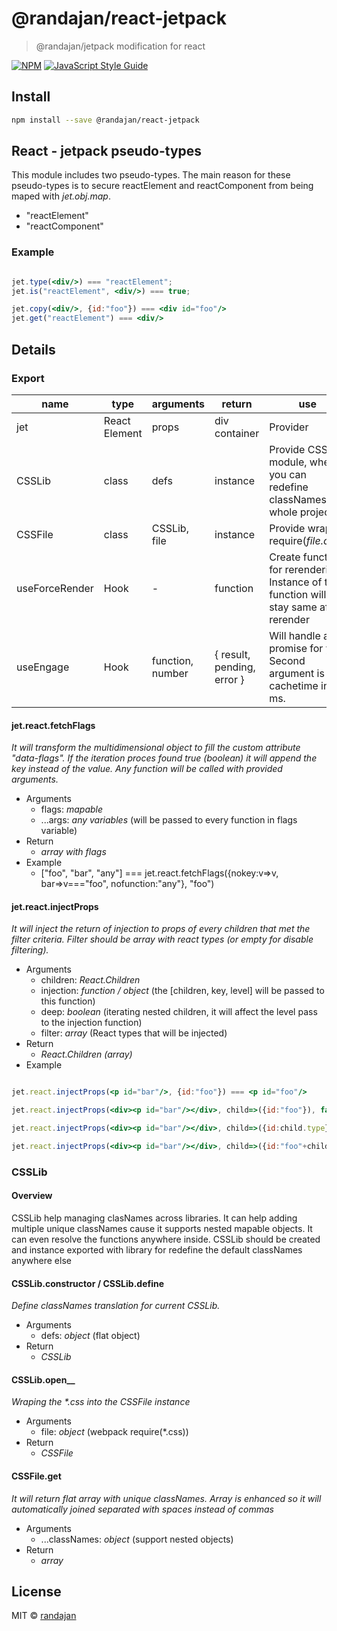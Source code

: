 # @randajan/react-jetpack

> @randajan/jetpack modification for react

[![NPM](https://img.shields.io/npm/v/@randajan/react-jetpack.svg)](https://www.npmjs.com/package/@randajan/react-jetpack) [![JavaScript Style Guide](https://img.shields.io/badge/code_style-standard-brightgreen.svg)](https://standardjs.com)

## Install

```bash
npm install --save @randajan/react-jetpack
```

## __React - jetpack pseudo-types__

This module includes two pseudo-types.
The main reason for these pseudo-types is to secure reactElement and reactComponent from being maped with _jet.obj.map_.

 * "reactElement"
 * "reactComponent"

### Example
```jsx

jet.type(<div/>) === "reactElement";
jet.is("reactElement", <div/>) === true;

jet.copy(<div/>, {id:"foo"}) === <div id="foo"/>
jet.get("reactElement") === <div/>


```

## __Details__

### __Export__
name | type | arguments | return | use
--- | --- | --- | --- | ---
jet | React Element | props | div container | Provider
CSSLib | class | defs | instance | Provide CSS module, where you can redefine classNames for whole project
CSSFile | class | CSSLib, file | instance | Provide wrap of require(_file.css_). 
useForceRender | Hook | - | function | Create function for rerendering. Instance of this function will stay same after rerender
useEngage | Hook | function, number | { result, pending, error } | Will handle any promise for you. Second argument is cachetime in ms.


#### __jet.react.fetchFlags__
_It will transform the multidimensional object to fill the custom attribute "data-flags". If the iteration proces found true (boolean) it will append the key instead of the value. Any function will be called with provided arguments._

* Arguments
  * flags: _mapable_
  * ...args: _any variables_ (will be passed to every function in flags variable) 
* Return
  * _array with flags_
* Example
  * ["foo", "bar", "any"] === jet.react.fetchFlags({nokey:v=>v, bar=>v==="foo", nofunction:"any"}, "foo")


#### __jet.react.injectProps__
_It will inject the return of injection to props of every children that met the filter criteria. Filter should be array with react types (or empty for disable filtering)._

* Arguments
  * children: _React.Children_
  * injection: _function / object_ (the [children, key, level] will be passed to this function)
  * deep: _boolean_ (iterating nested children, it will affect the level pass to the injection function)
  * filter: _array_ (React types that will be injected)
* Return
  * _React.Children (array)_
* Example

```jsx

jet.react.injectProps(<p id="bar"/>, {id:"foo"}) === <p id="foo"/>

jet.react.injectProps(<div><p id="bar"/></div>, child=>({id:"foo"}), false) === <div id="foo"><p id="bar"/></div>

jet.react.injectProps(<div><p id="bar"/></div>, child=>({id:child.type}), true) === <div id="div"><p id="p"/></div>

jet.react.injectProps(<div><p id="bar"/></div>, child=>({id:"foo"+child.props.id}), true, ["p"]) === <div><p id="foobar"/></div>

```

### __CSSLib__

#### __Overview__
CSSLib help managing clasNames across libraries.
It can help adding multiple unique classNames cause it supports nested mapable objects. It can even resolve the functions anywhere inside. CSSLib should be created and instance exported with library for redefine the default classNames anywhere else

#### __CSSLib.constructor / CSSLib.define__
_Define classNames translation for current CSSLib._

* Arguments
  * defs: _object_ (flat object) 
* Return
  * _CSSLib_

#### CSSLib.open__
_Wraping the *.css into the CSSFile instance_

* Arguments
  * file: _object_ (webpack require(*.css)) 
* Return
  * _CSSFile_

#### __CSSFile.get__
_It will return flat array with unique classNames. Array is enhanced so it will automatically joined separated with spaces instead of commas_

* Arguments
  * ...classNames: _object_ (support nested objects) 
* Return
  * _array_


## License

MIT © [randajan](https://github.com/randajan)
